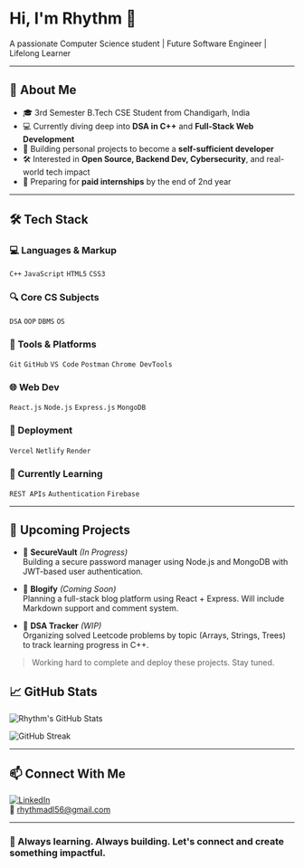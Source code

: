 # Hi, I'm Rhythm 👋  
A passionate Computer Science student | Future Software Engineer | Lifelong Learner

---

## 🚀 About Me
- 🎓 3rd Semester B.Tech CSE Student from Chandigarh, India  
- 💻 Currently diving deep into **DSA in C++** and **Full-Stack Web Development**
- 🧠 Building personal projects to become a **self-sufficient developer**
- 🛠️ Interested in **Open Source, Backend Dev, Cybersecurity**, and real-world tech impact
- 🎯 Preparing for **paid internships** by the end of 2nd year

---

## 🛠 Tech Stack

### 💻 Languages & Markup
`C++` `JavaScript` `HTML5` `CSS3`

### 🔍 Core CS Subjects
`DSA` `OOP` `DBMS` `OS`

### 🔧 Tools & Platforms
`Git` `GitHub` `VS Code` `Postman` `Chrome DevTools`

### 🌐 Web Dev
`React.js` `Node.js` `Express.js` `MongoDB`

### 🚀 Deployment
`Vercel` `Netlify` `Render`

### 🧪 Currently Learning
`REST APIs` `Authentication` `Firebase`

---

## 📂 Upcoming Projects

- 🔐 **SecureVault** *(In Progress)*  
  Building a secure password manager using Node.js and MongoDB with JWT-based user authentication.

- 📝 **Blogify** *(Coming Soon)*  
  Planning a full-stack blog platform using React + Express. Will include Markdown support and comment system.

- 🧠 **DSA Tracker** *(WIP)*  
  Organizing solved Leetcode problems by topic (Arrays, Strings, Trees) to track learning progress in C++.

> Working hard to complete and deploy these projects. Stay tuned.

## 📈 GitHub Stats

![Rhythm's GitHub Stats](https://github-readme-stats.vercel.app/api?username=rhythmadl56&show_icons=true&theme=tokyonight&hide_border=true)

![GitHub Streak](https://streak-stats.demolab.com?user=rhythmadl56&theme=tokyonight&hide_border=true)

---

## 📫 Connect With Me

[![LinkedIn](https://img.shields.io/badge/LinkedIn-blue?style=flat-square&logo=linkedin)](https://linkedin.com/in/rhythmadl)  
📧 rhythmadl56@gmail.com

---

### 🧠 Always learning. Always building. Let's connect and create something impactful.

